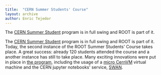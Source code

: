 ```yaml
---
title:  "CERN Summer Students' Course"
layout: archive
author: Enric Tejedor
---
```


The [CERN Summer Student](https://home.cern/students-educators/summer-student-programme)
program is in full swing and ROOT is part of it.

The [CERN Summer Student](https://home.cern/students-educators/summer-student-programme)
program is in full swing and ROOT is part of it. Today, the second instance of the
ROOT Summer Students' Course takes place. A great
success: already 120 students attended the course and a another instance has still to take place.
Many exciting innovations were put in place in [the program](https://github.com/root-mirror/training),
including the usage of a [micro CernVM](https://cernvm.cern.ch/) virtual machine and the
CERN jupyter notebooks' service, [SWAN](https://swan.web.cern.ch/).